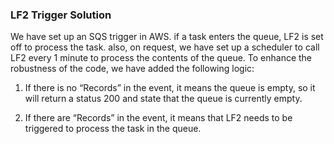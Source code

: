 ### LF2 Trigger Solution
We have set up an SQS trigger in AWS. if a task enters the queue, LF2 is set off to process the task. also, on request, we have set up a scheduler to call LF2 every 1 minute to process the contents of the queue. To enhance the robustness of the code, we have added the following logic:
1. If there is no “Records” in the event, it means the queue is empty, so it will return a status 200 and state that the queue is currently empty.

2. If there are “Records” in the event, it means that LF2 needs to be triggered to process the task in the queue.